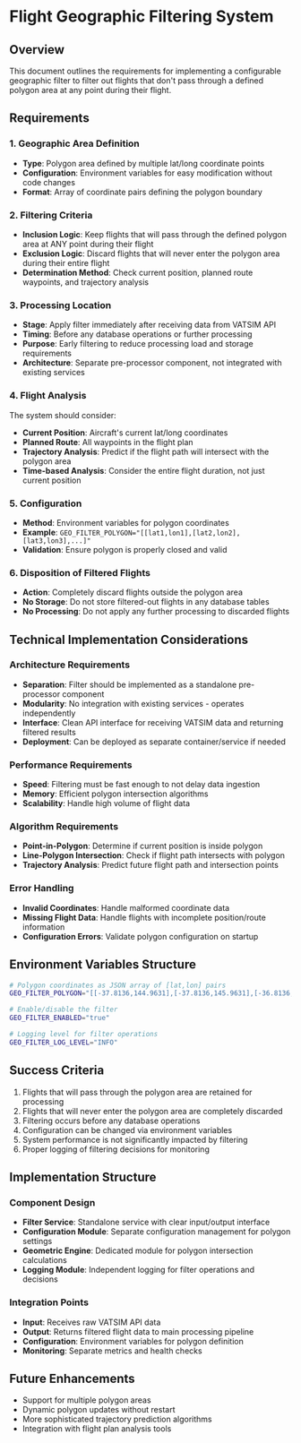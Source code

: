 # Flight Geographic Filtering System

## Overview
This document outlines the requirements for implementing a configurable geographic filter to filter out flights that don't pass through a defined polygon area at any point during their flight.

## Requirements

### 1. Geographic Area Definition
- **Type**: Polygon area defined by multiple lat/long coordinate points
- **Configuration**: Environment variables for easy modification without code changes
- **Format**: Array of coordinate pairs defining the polygon boundary

### 2. Filtering Criteria
- **Inclusion Logic**: Keep flights that will pass through the defined polygon area at ANY point during their flight
- **Exclusion Logic**: Discard flights that will never enter the polygon area during their entire flight
- **Determination Method**: Check current position, planned route waypoints, and trajectory analysis

### 3. Processing Location
- **Stage**: Apply filter immediately after receiving data from VATSIM API
- **Timing**: Before any database operations or further processing
- **Purpose**: Early filtering to reduce processing load and storage requirements
- **Architecture**: Separate pre-processor component, not integrated with existing services

### 4. Flight Analysis
The system should consider:
- **Current Position**: Aircraft's current lat/long coordinates
- **Planned Route**: All waypoints in the flight plan
- **Trajectory Analysis**: Predict if the flight path will intersect with the polygon area
- **Time-based Analysis**: Consider the entire flight duration, not just current position

### 5. Configuration
- **Method**: Environment variables for polygon coordinates
- **Example**: `GEO_FILTER_POLYGON="[[lat1,lon1],[lat2,lon2],[lat3,lon3],...]"`
- **Validation**: Ensure polygon is properly closed and valid

### 6. Disposition of Filtered Flights
- **Action**: Completely discard flights outside the polygon area
- **No Storage**: Do not store filtered-out flights in any database tables
- **No Processing**: Do not apply any further processing to discarded flights

## Technical Implementation Considerations

### Architecture Requirements
- **Separation**: Filter should be implemented as a standalone pre-processor component
- **Modularity**: No integration with existing services - operates independently
- **Interface**: Clean API interface for receiving VATSIM data and returning filtered results
- **Deployment**: Can be deployed as separate container/service if needed

### Performance Requirements
- **Speed**: Filtering must be fast enough to not delay data ingestion
- **Memory**: Efficient polygon intersection algorithms
- **Scalability**: Handle high volume of flight data

### Algorithm Requirements
- **Point-in-Polygon**: Determine if current position is inside polygon
- **Line-Polygon Intersection**: Check if flight path intersects with polygon
- **Trajectory Analysis**: Predict future flight path and intersection points

### Error Handling
- **Invalid Coordinates**: Handle malformed coordinate data
- **Missing Flight Data**: Handle flights with incomplete position/route information
- **Configuration Errors**: Validate polygon configuration on startup

## Environment Variables Structure

```bash
# Polygon coordinates as JSON array of [lat,lon] pairs
GEO_FILTER_POLYGON="[[-37.8136,144.9631],[-37.8136,145.9631],[-36.8136,145.9631],[-36.8136,144.9631],[-37.8136,144.9631]]"

# Enable/disable the filter
GEO_FILTER_ENABLED="true"

# Logging level for filter operations
GEO_FILTER_LOG_LEVEL="INFO"
```

## Success Criteria
1. Flights that will pass through the polygon area are retained for processing
2. Flights that will never enter the polygon area are completely discarded
3. Filtering occurs before any database operations
4. Configuration can be changed via environment variables
5. System performance is not significantly impacted by filtering
6. Proper logging of filtering decisions for monitoring

## Implementation Structure

### Component Design
- **Filter Service**: Standalone service with clear input/output interface
- **Configuration Module**: Separate configuration management for polygon settings
- **Geometric Engine**: Dedicated module for polygon intersection calculations
- **Logging Module**: Independent logging for filter operations and decisions

### Integration Points
- **Input**: Receives raw VATSIM API data
- **Output**: Returns filtered flight data to main processing pipeline
- **Configuration**: Environment variables for polygon definition
- **Monitoring**: Separate metrics and health checks

## Future Enhancements
- Support for multiple polygon areas
- Dynamic polygon updates without restart
- More sophisticated trajectory prediction algorithms
- Integration with flight plan analysis tools 